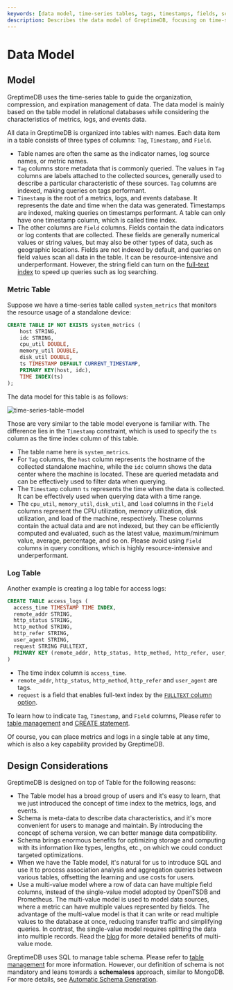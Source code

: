 ```yaml
---
keywords: [data model, time-series tables, tags, timestamps, fields, schema management]
description: Describes the data model of GreptimeDB, focusing on time-series tables. It explains the organization of data into tables with tags, timestamps, and fields, and provides examples of metric and log tables. Design considerations and schema management are also discussed.
---
```


# Data Model

## Model

GreptimeDB uses the time-series table to guide the organization, compression, and expiration management of data.
The data model is mainly based on the table model in relational databases while considering the characteristics of metrics, logs, and events data.

All data in GreptimeDB is organized into tables with names. Each data item in a table consists of three types of columns: `Tag`, `Timestamp`, and `Field`.

- Table names are often the same as the indicator names, log source names, or metric names.
- `Tag` columns store metadata that is commonly queried.
  The values in `Tag` columns are labels attached to the collected sources,
  generally used to describe a particular characteristic of these sources.
  `Tag` columns are indexed, making queries on tags performant.
- `Timestamp` is the root of a metrics, logs, and events database.
  It represents the date and time when the data was generated.
  Timestamps are indexed, making queries on timestamps performant.
  A table can only have one timestamp column, which is called time index.
- The other columns are `Field` columns.
  Fields contain the data indicators or log contents that are collected.
  These fields are generally numerical values or string values,
  but may also be other types of data, such as geographic locations.
  Fields are not indexed by default,
  and queries on field values scan all data in the table. It can be resource-intensive and underperformant.
 However, the string field can turn on the [full-text index](/user-guide/logs/query-logs.md#full-text-index-for-accelerated-search) to speed up queries such as log searching.

### Metric Table

Suppose we have a time-series table called `system_metrics` that monitors the resource usage of a standalone device:

```sql
CREATE TABLE IF NOT EXISTS system_metrics (
    host STRING,
    idc STRING,
    cpu_util DOUBLE,
    memory_util DOUBLE,
    disk_util DOUBLE,
    ts TIMESTAMP DEFAULT CURRENT_TIMESTAMP,
    PRIMARY KEY(host, idc),
    TIME INDEX(ts)
);
```

The data model for this table is as follows:

![time-series-table-model](/time-series-data-model.svg)

Those are very similar to the table model everyone is familiar with. The difference lies in the `Timestamp` constraint, which is used to specify the `ts` column as the time index column of this table.

- The table name here is `system_metrics`.
- For `Tag` columns, the `host` column represents the hostname of the collected standalone machine,
  while the `idc` column shows the data center where the machine is located.
  These are queried metadata and can be effectively used to filter data when querying.
- The `Timestamp` column `ts` represents the time when the data is collected.
  It can be effectively used when querying data with a time range.
- The `cpu_util`, `memory_util`, `disk_util`, and `load` columns in the `Field` columns represent
  the CPU utilization, memory utilization, disk utilization, and load of the machine, respectively.
  These columns contain the actual data and are not indexed, but they can be efficiently computed and evaluated, such as the latest value, maximum/minimum value, average, percentage, and so on. Please avoid using `Field` columns in query conditions,
  which is highly resource-intensive and underperformant.

### Log Table
Another example is creating a log table for access logs:

```sql
CREATE TABLE access_logs (
  access_time TIMESTAMP TIME INDEX,
  remote_addr STRING,
  http_status STRING,
  http_method STRING,
  http_refer STRING,
  user_agent STRING,
  request STRING FULLTEXT,
  PRIMARY KEY (remote_addr, http_status, http_method, http_refer, user_agent)
)
```

- The time index column is `access_time`.
- `remote_addr`, `http_status`, `http_method`, `http_refer` and `user_agent` are tags.
- `request` is a field that enables full-text index by the [`FULLTEXT` column option](/reference/sql/create.md#fulltext-column-option).

To learn how to indicate `Tag`, `Timestamp`, and `Field` columns, Please refer to [table management](/user-guide/administration/manage-data/basic-table-operations.md#create-a-table) and [CREATE statement](/reference/sql/create.md).

Of course, you can place metrics and logs in a single table at any time, which is also a key capability provided by GreptimeDB.

## Design Considerations

GreptimeDB is designed on top of Table for the following reasons:

- The Table model has a broad group of users and it's easy to learn, that we just introduced the concept of time index to the metrics, logs, and events.
- Schema is meta-data to describe data characteristics, and it's more convenient for users to manage and maintain. By introducing the concept of schema version, we can better manage data compatibility.
- Schema brings enormous benefits for optimizing storage and computing with its information like types, lengths, etc., on which we could conduct targeted optimizations.
- When we have the Table model, it's natural for us to introduce SQL and use it to process association analysis and aggregation queries between various tables, offsetting the learning and use costs for users.
- Use a multi-value model where a row of data can have multiple field columns,
  instead of the single-value model adopted by OpenTSDB and Prometheus.
  The multi-value model is used to model data sources, where a metric can have multiple values represented by fields.
  The advantage of the multi-value model is that it can write or read multiple values to the database at once, reducing transfer traffic and simplifying queries. In contrast, the single-value model requires splitting the data into multiple records. Read the [blog](https://greptime.com/blogs/2024-05-09-prometheus) for more detailed benefits of multi-value mode.

GreptimeDB uses SQL to manage table schema. Please refer to [table management](/user-guide/administration/manage-data/basic-table-operations.md) for more information. However, our definition of schema is not mandatory and leans towards a **schemaless** approach, similar to MongoDB. For more details, see [Automatic Schema Generation](/user-guide/ingest-data/overview.md#automatic-schema-generation).
